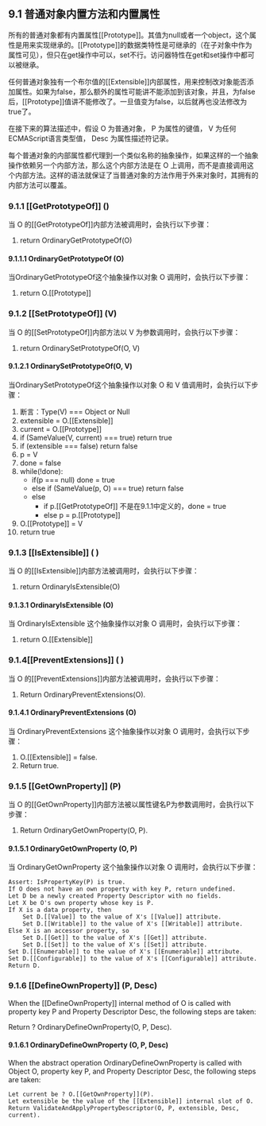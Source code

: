 ## 9.1 普通对象内置方法和内置属性
所有的普通对象都有内置属性[[Prototype]]。其值为null或者一个object，这个属性是用来实现继承的。[[Prototype]]的数据类特性是可继承的（在子对象中作为属性可见），但只在get操作中可以，set不行。访问器特性在get和set操作中都可以被继承。

任何普通对象独有一个布尔值的[[Extensible]]内部属性，用来控制改对象能否添加属性。如果为false，那么额外的属性可能讲不能添加到该对象，并且，为false后，[[Prototype]]值讲不能修改了。一旦值变为false，以后就再也没法修改为true了。

在接下来的算法描述中，假设 O 为普通对象， P 为属性的键值， V 为任何ECMAScript语言类型值， Desc 为属性描述符记录。

每个普通对象的内部属性都代理到一个类似名称的抽象操作，如果这样的一个抽象操作依赖另一个内部方法，那么这个内部方法是在 O 上调用，而不是直接调用这个内部方法。这样的语法就保证了当普通对象的方法作用于外来对象时，其拥有的内部方法可以覆盖。

### 9.1.1 [[GetPrototypeOf]] ()
当 O 的[[GetPrototypeOf]]内部方法被调用时，会执行以下步骤：
1. return OrdinaryGetPrototypeOf(O)

#### 9.1.1.1 OrdinaryGetPrototypeOf (O)

当OrdinaryGetPrototypeOf这个抽象操作以对象 O 调用时，会执行以下步骤：

1. return O.[[Prototype]]

### 9.1.2 [[SetPrototypeOf]] (V)
当 O 的[[SetPrototypeOf]]内部方法以 V 为参数调用时，会执行以下步骤：
1. return OrdinarySetPrototypeOf(O, V)

#### 9.1.2.1 OrdinarySetPrototypeOf(O, V)
当OrdinarySetPrototypeOf这个抽象操作以对象 O 和 V 值调用时，会执行以下步骤：

1. 断言：Type(V) === Object or Null
2. extensible = O.[[Extensible]]
3. current = O.[[Prototype]]
4. if (SameValue(V, current) === true)  return true
5. if (extensible === false) return false
6. p = V
7. done = false
8. while(!done):
    * if(p === null) done = true
    * else if (SameValue(p, O) === true) return false
    * else 
        + if p.[[GetPrototypeOf]] 不是在9.1.1中定义的，done = true
        + else p = p.[[Prototype]]
9. O.[[Prototype]] = V
10. return true

### 9.1.3 [[IsExtensible]] ( )
当 O 的[[IsExtensible]]内部方法被调用时，会执行以下步骤：
1. return OrdinaryIsExtensible(O)

#### 9.1.3.1 OrdinaryIsExtensible (O)
当 OrdinaryIsExtensible 这个抽象操作以对象 O 调用时，会执行以下步骤：
1. return O.[[Extensible]]

### 9.1.4[[PreventExtensions]] ( )

当 O 的[[PreventExtensions]]内部方法被调用时，会执行以下步骤：

1. Return OrdinaryPreventExtensions(O).

#### 9.1.4.1 OrdinaryPreventExtensions (O)

当 OrdinaryPreventExtensions 这个抽象操作以对象 O 调用时，会执行以下步骤：

1. O.[[Extensible]] = false.
2. Return true.

### 9.1.5 [[GetOwnProperty]] (P)

当 O 的[[GetOwnProperty]]内部方法被以属性键名P为参数调用时，会执行以下步骤：

1. Return  OrdinaryGetOwnProperty(O, P).

#### 9.1.5.1 OrdinaryGetOwnProperty (O, P)

当 OrdinaryGetOwnProperty 这个抽象操作以对象 O 调用时，会执行以下步骤：

```
Assert: IsPropertyKey(P) is true.
If O does not have an own property with key P, return undefined.
Let D be a newly created Property Descriptor with no fields.
Let X be O's own property whose key is P.
If X is a data property, then
    Set D.[[Value]] to the value of X's [[Value]] attribute.
    Set D.[[Writable]] to the value of X's [[Writable]] attribute.
Else X is an accessor property, so
    Set D.[[Get]] to the value of X's [[Get]] attribute.
    Set D.[[Set]] to the value of X's [[Set]] attribute.
Set D.[[Enumerable]] to the value of X's [[Enumerable]] attribute.
Set D.[[Configurable]] to the value of X's [[Configurable]] attribute.
Return D.
```

### 9.1.6 [[DefineOwnProperty]] (P, Desc)

When the [[DefineOwnProperty]] internal method of O is called with property key P and Property Descriptor Desc, the following steps are taken:

Return ? OrdinaryDefineOwnProperty(O, P, Desc).

#### 9.1.6.1 OrdinaryDefineOwnProperty (O, P, Desc)

When the abstract operation OrdinaryDefineOwnProperty is called with Object O, property key P, and Property Descriptor Desc, the following steps are taken:
```
Let current be ? O.[[GetOwnProperty]](P).
Let extensible be the value of the [[Extensible]] internal slot of O.
Return ValidateAndApplyPropertyDescriptor(O, P, extensible, Desc, current).
```